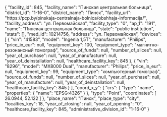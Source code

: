 {
    "facility_id": 845,
    "facility_name": "Пинская центральная больница",
    "district_id": "1-16-0",
    "district_name": "Пинск",
    "facility_url": "https:\/\/pcp.by\/pinskaja-centralnaja-bolnica\/obshhaja-informacija\/",
    "facility_address": "ул. Первомайская",
    "facility_type": "0",
    "ap_1": "191",
    "name": "Пинская центральная больница",
    "state": "public institution",
    "stats": [],
    "med_id": 10214756,
    "address": "ул. Первомайская",
    "devices": [
        {
            "vin": "41583",
            "model": "Ingenia 1,5T",
            "manufacturer": "Philips",
            "price_in_eur": null,
            "equipment_key": 100,
            "equipment_type": "магнитно-резонансный томограф",
            "source_of_funds": null,
            "number_of_slices": null,
            "year_of_purchase": null,
            "year_of_manufacture": null,
            "year_of_deinstallation": null,
            "healthcare_facility_key": 845
        },
        {
            "vin": "8296",
            "model": "MX8000 Dual",
            "manufacturer": "Philips",
            "price_in_eur": null,
            "equipment_key": 99,
            "equipment_type": "компьютерный томограф",
            "source_of_funds": null,
            "number_of_slices": null,
            "year_of_purchase": null,
            "year_of_manufacture": null,
            "year_of_deinstallation": null,
            "healthcare_facility_key": 845
        }
    ],
    "coord_x_y": {
        "crs": {
            "type": "name",
            "properties": {
                "name": "EPSG:4326"
            }
        },
        "type": "Point",
        "coordinates": [
            26.0944,
            52.122
        ]
    },
    "place_name": "Пинск",
    "place_type": "city",
    "localties_key": 18,
    "year_of_closing": null,
    "year_of_opening": "0",
    "healthcare_facility_key": 845,
    "administrative_division_id": "1-16-0"
}